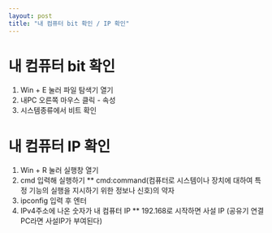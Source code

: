 ```yaml
---
layout: post
title: "내 컴퓨터 bit 확인 / IP 확인"
---
```


# 내 컴퓨터 bit 확인
1. Win + E 눌러 파일 탐색기 열기
2. 내PC 오른쪽 마우스 클릭 - 속성
3. 시스템종류에서 비트 확인

# 내 컴퓨터 IP 확인
1. Win + R 눌러 실행창 열기
2. cmd 입력해 실행하기
       ** cmd:command(컴퓨터로 시스템이나 장치에 대하여 특정 기능의 실행을 지시하기 위한 정보나 신호)의 약자
3. ipconfig 입력 후 엔터
4. IPv4주소에 나온 숫자가 내 컴퓨터 IP
      ** 192.168로 시작하면 사설 IP (공유기 연결 PC라면 사설IP가 부여된다)


